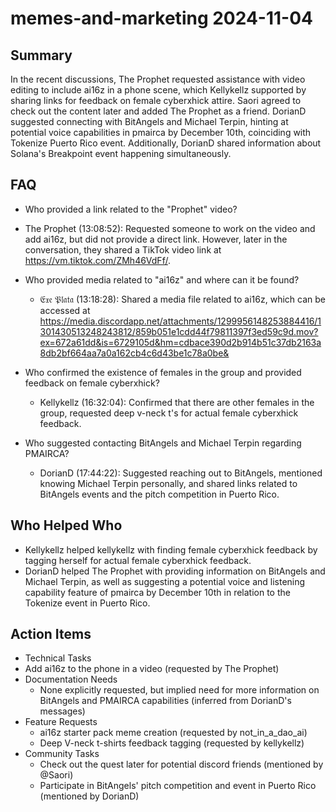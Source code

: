 # memes-and-marketing 2024-11-04

## Summary

In the recent discussions, The Prophet requested assistance with video editing to include ai16z in a phone scene, which Kellykellz supported by sharing links for feedback on female cyberxhick attire. Saori agreed to check out the content later and added The Prophet as a friend. DorianD suggested connecting with BitAngels and Michael Terpin, hinting at potential voice capabilities in pmairca by December 10th, coinciding with Tokenize Puerto Rico event. Additionally, DorianD shared information about Solana's Breakpoint event happening simultaneously.

## FAQ

- Who provided a link related to the "Prophet" video?
- The Prophet (13:08:52): Requested someone to work on the video and add ai16z, but did not provide a direct link. However, later in the conversation, they shared a TikTok video link at https://vm.tiktok.com/ZMh46VdFf/.

- Who provided media related to "ai16z" and where can it be found?

    - 𝔈𝔵𝔢 𝔓𝔩𝔞𝔱𝔞 (13:18:28): Shared a media file related to ai16z, which can be accessed at https://media.discordapp.net/attachments/1299956148253884416/1301430513248243812/859b051e1cdd44f79811397f3ed59c9d.mov?ex=672a61dd&is=6729105d&hm=cdbace390d2b914b51c37db2163a8db2bf664aa7a0a162cb4c6d43be1c78a0be&

- Who confirmed the existence of females in the group and provided feedback on female cyberxhick?

    - Kellykellz (16:32:04): Confirmed that there are other females in the group, requested deep v-neck t's for actual female cyberxhick feedback.

- Who suggested contacting BitAngels and Michael Terpin regarding PMAIRCA?
    - DorianD (17:44:22): Suggested reaching out to BitAngels, mentioned knowing Michael Terpin personally, and shared links related to BitAngels events and the pitch competition in Puerto Rico.

## Who Helped Who

- Kellykellz helped kellykellz with finding female cyberxhick feedback by tagging herself for actual female cyberxhick feedback.
- DorianD helped The Prophet with providing information on BitAngels and Michael Terpin, as well as suggesting a potential voice and listening capability feature of pmairca by December 10th in relation to the Tokenize event in Puerto Rico.

## Action Items

- Technical Tasks
- Add ai16z to the phone in a video (requested by The Prophet)
- Documentation Needs
    - None explicitly requested, but implied need for more information on BitAngels and PMAIRCA capabilities (inferred from DorianD's messages)
- Feature Requests
    - ai16z starter pack meme creation (requested by not_in_a_dao_ai)
    - Deep V-neck t-shirts feedback tagging (requested by kellykellz)
- Community Tasks
    - Check out the quest later for potential discord friends (mentioned by @Saori)
    - Participate in BitAngels' pitch competition and event in Puerto Rico (mentioned by DorianD)
